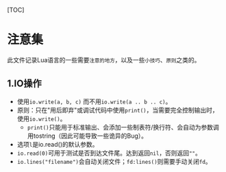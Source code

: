[TOC]

# 注意集
此文件记录Lua语言的一些需要`注意的地方`，以及一些`小技巧`、`原则`之类的。

## 1.IO操作
* 使用`io.write(a, b, c)` 而不用`io.write(a .. b .. c)`。
* 原则：只在"用后即弃"或调试代码中使用`print()`，当需要完全控制输出时，使用`io.write()`。
    * `print()`只能用于标准输出、会添加一些制表符/换行符、会自动为参数调用tostring（因此可能导致一些诡异的Bug）。
* 选项`l`是io.read()的默认参数。
* `io.read(0)`可用于测试是否到达文件尾。达到返回`nil`，否则返回`""`。
* `io.lines("filename")`会自动关闭文件；`fd:lines()`则需要手动关闭`fd`。